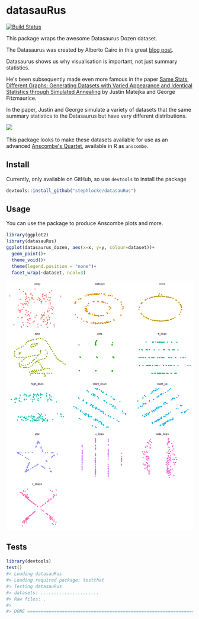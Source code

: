 
<!-- README.md is generated from README.Rmd. Please edit that file -->
datasauRus
==========

[![Build Status](https://travis-ci.org/stephlocke/datasauRus.svg?branch=master)](https://travis-ci.org/stephlocke/datasauRus)

This package wraps the awesome Datasaurus Dozen dataset.

The Datasaurus was created by Alberto Cairo in this great [blog post](http://www.thefunctionalart.com/2016/08/download-datasaurus-never-trust-summary.html).

Datasaurus shows us why visualisation is important, not just summary statistics.

He's been subsequently made even more famous in the paper [Same Stats, Different Graphs: Generating Datasets with Varied Appearance and Identical Statistics through Simulated Annealing](https://www.autodeskresearch.com/publications/samestats) by Justin Matejka and George Fitzmaurice.

In the paper, Justin and George simulate a variety of datasets that the same summary statistics to the Datasaurus but have very different distributions.

![](https://github.com/stephlocke/lazyCDN/blob/master/DinoSequential.gif?raw=true)

This package looks to make these datasets available for use as an advanced [Anscombe's Quartet](https://en.wikipedia.org/wiki/Anscombe%27s_quartet), available in R as `anscombe`.

Install
-------

Currently, only available on GitHub, so use `devtools` to install the package

``` r
devtools::install_github("stephlocke/datasauRus")
```

Usage
-----

You can use the package to produce Anscombe plots and more.

``` r
library(ggplot2)
library(datasauRus)
ggplot(datasaurus_dozen, aes(x=x, y=y, colour=dataset))+
  geom_point()+
  theme_void()+
  theme(legend.position = "none")+
  facet_wrap(~dataset, ncol=3)
```

![](README/README-unnamed-chunk-2-1.png)

Tests
-----

``` r
library(devtools)
test()
#> Loading datasauRus
#> Loading required package: testthat
#> Testing datasauRus
#> datasets: ......................
#> Raw files: .
#> 
#> DONE ======================================================================
```
